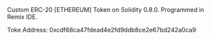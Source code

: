 Custom ERC-20 [ETHEREUM] Token on Solidity 0.8.0. Programmed in Remix IDE. 

Toke Address: 0xcdf68ca47fdead4e2fd9ddb8ce2e67bd242a0ca9
